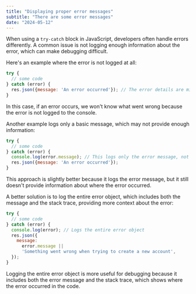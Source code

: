 ```yaml
---
title: "Displaying proper error messages"
subtitle: "There are some error messages"
date: "2024-05-12"
---
```


When using a `try-catch` block in JavaScript, developers often handle errors differently. A common issue is not logging enough information about the error, which can make debugging difficult.

Here's an example where the error is not logged at all:

```javascript
try {
  // some code
} catch (error) {
  res.json({message: 'An error occurred'}); // The error details are missing
}
```

In this case, if an error occurs, we won't know what went wrong because the error is not logged to the console.

Another example logs only a basic message, which may not provide enough information:

```javascript
try {
  // some code
} catch (error) {
  console.log(error.message); // This logs only the error message, not where it occurred
  res.json({message: 'An error occurred'});
}
```

This approach is slightly better because it logs the error message, but it still doesn't provide information about where the error occurred.

A better solution is to log the entire error object, which includes both the message and the stack trace, providing more context about the error:

```javascript
try {
  // some code
} catch (error) {
  console.log(error); // Logs the entire error object
  res.json({
    message:
      error.message ||
      'Something went wrong when trying to create a new account',
  });
}
```

Logging the entire error object is more useful for debugging because it includes both the error message and the stack trace, which shows where the error occurred in the code.

